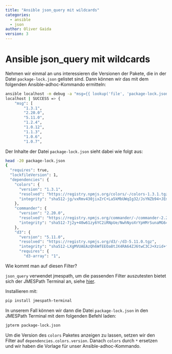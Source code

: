 ```yaml
---
title: "Ansible json_query mit wildcards"   
categories:
  - ansible
  - json
author: Oliver Gaida
version: 3
---
```


# Ansible json_query mit wildcards  

Nehmen wir einmal an uns interessieren die Versionen der Pakete, die in der Datei `package-lock.json` gelistet sind. Dann können wir das mit dem
folgenden Ansible-adhoc-Kommando ermitteln:

<!--{% raw %} -->

```bash
ansible localhost -m debug -a "msg={{ lookup('file', 'package-lock.json') | from_json | json_query('dependencies.*.version') }}" | head -10
localhost | SUCCESS => {
    "msg": [
        "1.3.1",
        "2.20.0",
        "5.11.0",
        "1.2.4",
        "1.0.12",
        "1.1.3",
        "1.0.6",
        "1.0.7",
```

<!--{% endraw %} -->

Der Inhalte der Datei `package-lock.json` sieht dabei wie folgt aus:

```bash
head -20 package-lock.json
{
  "requires": true,
  "lockfileVersion": 1,
  "dependencies": {
    "colors": {
      "version": "1.3.1",
      "resolved": "https://registry.npmjs.org/colors/-/colors-1.3.1.tgz",
      "integrity": "sha512-jg/vxRmv430jixZrC+La5kMbUWqIg32/JsYNZb94+JEmzceYbWKTsv1OuTp+7EaqiaWRR2tPcykibwCRgclIsw=="
    },
    "commander": {
      "version": "2.20.0",
      "resolved": "https://registry.npmjs.org/commander/-/commander-2.20.0.tgz",
      "integrity": "sha512-7j2y+40w61zy6YC2iRNpUe/NwhNyoXrYpHMrSunaMG64nRnaf96zO/KMQR4OyN/UnE5KLyEBnKHd4aG3rskjpQ=="
    },
    "d3": {
      "version": "5.11.0",
      "resolved": "https://registry.npmjs.org/d3/-/d3-5.11.0.tgz",
      "integrity": "sha512-LXgMVUAEAzQh6WfEEOa8tJX4RA64ZJ6twC3CJ+Xzid+fXWLTZkkglagXav/eOoQgzQi5rzV0xC4Sfspd6hFDHA==",
      "requires": {
        "d3-array": "1",
```

Wie kommt man auf diesen Filter? 

`json_query` verwendet jmespath, um die passenden Filter auszutesten bietet sich der JMESPath Terminal an, siehe [hier](https://github.com/jmespath/jmespath.terminal).

Installieren mit:

```bash
pip install jmespath-terminal
```

In unserem Fall können wir dann die Datei `package-lock.json` in den JMESPath Terminal mit dem folgenden Befehl laden:

```bash
jpterm package-lock.json
```

Um die Version des `colors` Paketes anzeigen zu lassen, setzen wir den Filter auf `dependencies.colors.version`. Danach `colors` durch `*` ersetzen und wir haben die Vorlage
für unser Ansible-adhoc-Kommando.